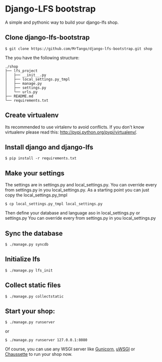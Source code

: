 Django-LFS bootstrap
====================

A simple and pythonic way to build your django-lfs shop.

Clone django-lfs-bootstrap
--------------------------

	$ git clone https://github.com/MrTango/django-lfs-bootstrap.git shop

The you have the following structure:

	./shop
	├── lfs_project
	│   ├── __init__.py
	│   ├── local_settings.py_tmpl
	│   ├── manage.py
	│   ├── settings.py
	│   └── urls.py
	├── README.md
	└── requirements.txt


Create virtualenv
-----------------

Its recommended to use virtalenv to avoid conflicts. If you don't know virtualenv please read this: http://pypi.python.org/pypi/virtualenv/.

Install django and django-lfs
-----------------------------

	$ pip install -r requirements.txt

Make your settings
------------------

The settings are in settings.py and local_settings.py. You can override every from settings.py in you local_settings.py.
As a starting point you can just copy the local_settings.py_tmpl

	$ cp local_settings.py_tmpl local_settings.py

Then define your database and language aso in local_settings.py or settings.py
You can override every from settings.py in you local_settings.py

Sync the database
-----------------

	$ ./manage.py syncdb

Initialize lfs
--------------

	$ ./manage.py lfs_init

Collect static files
--------------------

	$ ./manage.py collectstatic

Start your shop:
----------------

	$ ./manage.py runserver 

or

	$ ./manage.py runserver 127.0.0.1:8080


Of course, you can use any WSGI server like [Gunicorn](http://gunicorn.org/), [uWSGI](http://projects.unbit.it/uwsgi) or [Chaussette](http://chaussette.readthedocs.org/) to run your shop now. 



